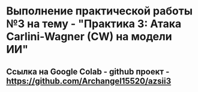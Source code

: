 # Выполнение практической работы №3 на тему - "Практика 3: Атака Carlini-Wagner (CW) на модели ИИ"

## Ссылка на Google Colab - github проект - https://github.com/Archangel15520/azsii3

